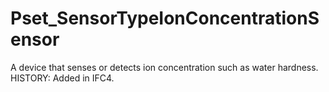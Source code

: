 # Pset_SensorTypeIonConcentrationSensor

A device that senses or detects ion concentration such as water hardness. HISTORY: Added in IFC4.
